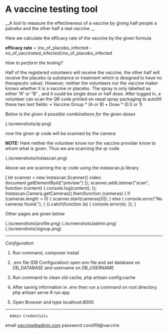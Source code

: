 # A vaccine testing tool

__A tool to measure the effectiveness of a vaccine by giving half people a palcebo and the other half a real vaccine __

Here we calculate the efficacy rate of the vaccine by the given formula

__efficacy rate__ = (no_of_placebo_infected - no_of_vaccinated_infected)/no_of_placebo_infected

*How to perform the testing?*

Half of the registered volunteers will receive the vaccine, the other half will receive the placebo (a substance or treatment which is designed to have no therapeutic value). However, neither the volunteers nor the vaccine maker knows whether it is a vaccine or placebo. The spray is only labelled as either “A” or “B” , and it could be single dose or half dose. After logged in, a volunteer can scan the QR code printed on nasal spray packaging to autofill these two text fields: 
• Vaccine Group * (A or B) 
• Dose * (0.5 or 1) 

*Below is the given 4 possible combinations for the given doses*

(./screenshots/qr.png)

now the given qr code will be scanned by the camera

__NOTE:__ Here neither the volunteer know nor the vaccine provider know to whom what is given. Thus we are scanning the qr code.

(./screenshots/instascan.png)

Above we are scanning the qr code using the instascan.js library

  [
let scanner = new Instascan.Scanner({ video: document.getElementById("preview") });
      scanner.addListener("scan", function (content) {
        console.log(content);
      });
      Instascan.Camera.getCameras().then(function (cameras) {
        if (cameras.length > 0) {
          scanner.start(cameras[0]);
        } else {
          console.error("No cameras found.");
        }
      }).catch(function (e) {
        console.error(e);
      });
  ]

Other pages are given below

(./screenshots/profile.png)
(./screenshots/admin.png)
(./screenshots/signup.png)

-----------------------------------------------------

*Configuration*

1.  Run command,
    composer install

2.  .env file (DB Configuration)
    open env file and set database on DB_DATABASE and username on DB_USERNAME
3.  Run command to clean old cache,
    php artisan config:cache

4.  After saving information in .env then run a command on root directory.
    php artisan serve # run app

5.  Open Browser and type localhost:8000
      

 ----------------------------------------

      Admin Credentials

email vaccine@admin.com
password covid19@vaccine

